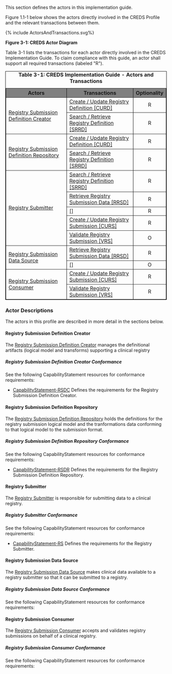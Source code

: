 
This section defines the actors in this implementation guide.

Figure 1.1-1 below shows the actors directly
involved in the CREDS
Profile and the relevant transactions between them.

<div>
{% include ActorsAndTransactions.svg%}
</div>

**Figure 3-1: CREDS Actor Diagram**

Table 3-1 lists the transactions for each actor directly involved in the CREDS Implementation Guide. To claim compliance with this guide, an actor shall
support all required transactions (labeled "R").


<table border="1" borderspacing="0" style='border: 1px solid black; border-collapse: collapse'>
<caption>
<b>
Table 3-1: CREDS Implementation Guide - Actors and Transactions
</b>
</caption>
<thead>
<tr class="odd" style='background: gray;'>
<th>Actors</th>
<th>Transactions</th>
<th>Optionality</th>
</tr>
</thead>
<tbody>

<tr>

<td rowspan="2">
<a href="#registry-submission-definition-creator">Registry Submission Definition Creator</a>
</td>

<td>
<a href='transaction-2.html'>
                        Create / Update Registry Definition [CURD]</a>
</td>
<td align='center'>
                        R
</td>
</tr>

<tr>

<td>
<a href='transaction-1.html'>
                        Search / Retrieve Registry Definition [SRRD]</a>
</td>
<td align='center'>
                        R
</td>
</tr>

<tr>

<td rowspan="2">
<a href="#registry-submission-definition-repository">Registry Submission Definition Repository</a>
</td>

<td>
<a href='transaction-2.html'>
                        Create / Update Registry Definition [CURD]</a>
</td>
<td align='center'>
                        R
</td>
</tr>

<tr>

<td>
<a href='transaction-1.html'>
                        Search / Retrieve Registry Definition [SRRD]</a>
</td>
<td align='center'>
                        R
</td>
</tr>

<tr>

<td rowspan="5">
<a href="#registry-submitter">Registry Submitter</a>
</td>

<td>
<a href='transaction-1.html'>
                        Search / Retrieve Registry Definition [SRRD]</a>
</td>
<td align='center'>
                        R
</td>
</tr>

<tr>

<td>
<a href='transaction-3.html'>
                        Retrieve Registry Submission Data [RRSD]</a>
</td>
<td align='center'>
                        R
</td>
</tr>

<tr>

<td>
<a href='transaction-1.html'>
                         []</a>
</td>
<td align='center'>
                        R
</td>
</tr>

<tr>

<td>
<a href='transaction-4.html'>
                        Create / Update Registry Submission [CURS]</a>
</td>
<td align='center'>
                        R
</td>
</tr>

<tr>

<td>
<a href='transaction-5.html'>
                        Validate Registry Submission [VRS]</a>
</td>
<td align='center'>
                        O
</td>
</tr>

<tr>

<td rowspan="2">
<a href="#registry-submission-data-source">Registry Submission Data Source</a>
</td>

<td>
<a href='transaction-3.html'>
                        Retrieve Registry Submission Data [RRSD]</a>
</td>
<td align='center'>
                        R
</td>
</tr>

<tr>

<td>
<a href='transaction-1.html'>
                         []</a>
</td>
<td align='center'>
                        O
</td>
</tr>

<tr>

<td rowspan="2">
<a href="#registry-submission-consumer">Registry Submission Consumer</a>
</td>

<td>
<a href='transaction-4.html'>
                        Create / Update Registry Submission [CURS]</a>
</td>
<td align='center'>
                        R
</td>
</tr>

<tr>

<td>
<a href='transaction-5.html'>
                        Validate Registry Submission [VRS]</a>
</td>
<td align='center'>
                        R
</td>
</tr>

</tbody>
</table>


### Actor Descriptions
The actors in this profile are described in more detail in the sections below.

#### Registry Submission Definition Creator


The
[Registry Submission Definition Creator](actors.html#registry-submission-definition-creator)
manages the definitional artifacts (logical model and transforms) supporting a clinical registry






##### Registry Submission Definition Creator Conformance

See the following CapabilityStatement resources for conformance requirements:
* [CapabilityStatement-RSDC](CapabilityStatement-RSDC.html) Defines the requirements for the Registry Submission Definition Creator.
#### Registry Submission Definition Repository


The [Registry Submission Definition Repository](actors.html#registry-submission-definition-repository) holds the definitions for the registry submission logical model
and the tranformations data conforming to that logical model to the submission format.






##### Registry Submission Definition Repository Conformance

See the following CapabilityStatement resources for conformance requirements:
* [CapabilityStatement-RSDR](CapabilityStatement-RSDR.html) Defines the requirements for the Registry Submission Definition Repository.
#### Registry Submitter


The
[Registry Submitter](actors.html#registry-submitter)
is responsible for submitting data to a clinical registry.






##### Registry Submitter Conformance

See the following CapabilityStatement resources for conformance requirements:
* [CapabilityStatement-RS](CapabilityStatement-RS.html) Defines the requirements for the Registry Submitter.
#### Registry Submission Data Source


The
[Registry Submission Data Source](actors.html#registry-submission-data-source)
makes clinical data available to a registry submitter so that it can be
submitted to a registry.






##### Registry Submission Data Source Conformance

See the following CapabilityStatement resources for conformance requirements:
#### Registry Submission Consumer


The
[Registry Submission Consumer](actors.html#registry-submission-consumer)
accepts and validates registry submissions on behalf of a clinical registry.






##### Registry Submission Consumer Conformance

See the following CapabilityStatement resources for conformance requirements: